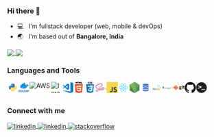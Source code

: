 ### Hi there 👋

- :computer: &nbsp; I'm fullstack developer (web, mobile & devOps)
- :earth_asia: &nbsp; I'm based out of **Bangalore, India**

<!--

 [![Muni's GitHub stats](https://github-readme-stats.vercel.app/api?username=muni2explore&show_icons=true&hide_border=true&count_private=true&include_all_commits=true&theme=cobalt&contribute=false)](https://github.com/muni2explore/github-readme-stats)
 -->
 
 <a href="https://github.com/muni2explore">
  <img align="center" src="https://github-readme-stats.vercel.app/api?username=muni2explore&show_icons=true&hide_border=true&count_private=true&include_all_commits=true&theme=cobalt" />
</a>
<a href="https://github.com/muni2explore">
  <img align="center" src="https://github-readme-stats.vercel.app/api/top-langs/?username=muni2explore&layout=compact&theme=cobalt" />
</a>



### Languages and Tools
<img align="left" alt="Python" width="26px" src="https://raw.githubusercontent.com/github/explore/80688e429a7d4ef2fca1e82350fe8e3517d3494d/topics/python/python.png" />
<img align="left" alt="Docker" width="26px" src="https://raw.githubusercontent.com/github/explore/80688e429a7d4ef2fca1e82350fe8e3517d3494d/topics/docker/docker.png" />

<img align="left" alt="AWS" width="50" src="https://github.com/melanieshi0120/melanieshi0120/blob/master/images/AWS.jpeg" />


<img align="left" src="https://laravel.com/img/logomark.min.svg" alt="laravel" width="26" height="26"/>
<img align="left" alt="Visual Studio Code" width="26px" src="https://raw.githubusercontent.com/github/explore/80688e429a7d4ef2fca1e82350fe8e3517d3494d/topics/visual-studio-code/visual-studio-code.png" />
<img align="left" alt="HTML5" width="26px" src="https://raw.githubusercontent.com/github/explore/80688e429a7d4ef2fca1e82350fe8e3517d3494d/topics/html/html.png" />
<img align="left" alt="CSS3" width="26px" src="https://raw.githubusercontent.com/github/explore/80688e429a7d4ef2fca1e82350fe8e3517d3494d/topics/css/css.png" />
<img align="left" alt="Sass" width="26px" src="https://raw.githubusercontent.com/github/explore/80688e429a7d4ef2fca1e82350fe8e3517d3494d/topics/sass/sass.png" />
<img align="left" alt="JavaScript" width="26px" src="https://raw.githubusercontent.com/github/explore/80688e429a7d4ef2fca1e82350fe8e3517d3494d/topics/javascript/javascript.png" />
<img align="left" alt="React" width="26px" src="https://raw.githubusercontent.com/github/explore/80688e429a7d4ef2fca1e82350fe8e3517d3494d/topics/react/react.png" />
<img align="left" alt="Node.js" width="26px" src="https://raw.githubusercontent.com/github/explore/80688e429a7d4ef2fca1e82350fe8e3517d3494d/topics/nodejs/nodejs.png" />
<img align="left" alt="SQL" width="26px" src="https://raw.githubusercontent.com/github/explore/80688e429a7d4ef2fca1e82350fe8e3517d3494d/topics/sql/sql.png" />
<img align="left" alt="MySQL" width="26px" src="https://raw.githubusercontent.com/github/explore/80688e429a7d4ef2fca1e82350fe8e3517d3494d/topics/mysql/mysql.png" />
<img align="left" alt="MongoDB" width="26px" src="https://raw.githubusercontent.com/github/explore/80688e429a7d4ef2fca1e82350fe8e3517d3494d/topics/mongodb/mongodb.png" />
<img align="left" alt="Git" width="26px" src="https://raw.githubusercontent.com/github/explore/80688e429a7d4ef2fca1e82350fe8e3517d3494d/topics/git/git.png" />
<img align="left" alt="GitHub" width="26px" src="https://raw.githubusercontent.com/github/explore/78df643247d429f6cc873026c0622819ad797942/topics/github/github.png" />
<img align="left" alt="Terminal" width="26px" src="https://raw.githubusercontent.com/github/explore/80688e429a7d4ef2fca1e82350fe8e3517d3494d/topics/terminal/terminal.png" />
<br />
<br />


### Connect with me

<a href="https://www.linkedin.com/in/munihappy" target="_blank">
    <img align="center" src="https://play-lh.googleusercontent.com/fqYJHtyzZzA4vacRzeJoB93QNvA5-mvR-8UB5oVLxdYDSTpfLp_KgYD4IqVGJUgFEJo" alt="linkedin" height="30" width="30" />
</a>
<a href="https://twitter.com/munihappy" target="_blank">
    <img align="center" src="https://img.favpng.com/6/9/8/wikipedia-logo-computer-icons-portable-network-graphics-vector-graphics-png-favpng-QPaA3LPdUAp2nRJfgW6SgDULD.jpg" alt="linkedin" height="30" width="30" />
</a>
<a href="https://stackoverflow.com/users/2296266/muni" target="_blank">
    <img align="center" src="https://encrypted-tbn0.gstatic.com/images?q=tbn:ANd9GcQ24g27z39-sZ6dtevQctMv38UqI9g8S-gx8K8-WHOadb647rwR3mnMB__ZVK_0Lt-Wz2U&usqp=CAU" alt="stackoverflow" height="30" width="30" />
</a>





<!--
**muni2explore/muni2explore** is a ✨ _special_ ✨ repository because its `README.md` (this file) appears on your GitHub profile.

Here are some ideas to get you started:

- 🔭 I’m currently working on ...
- 🌱 I’m currently learning ...
- 👯 I’m looking to collaborate on ...
- 🤔 I’m looking for help with ...
- 💬 Ask me about ...
- 📫 How to reach me: ...
- 😄 Pronouns: ...
- ⚡ Fun fact: ...
-->
